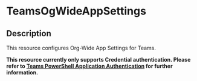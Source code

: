 
# TeamsOgWideAppSettings

## Description

This resource configures Org-Wide App Settings for Teams.

**This resource currently only supports Credential authentication. Please refer to [Teams PowerShell Application Authentication](https://learn.microsoft.com/en-us/microsoftteams/teams-powershell-application-authentication) for further information.**